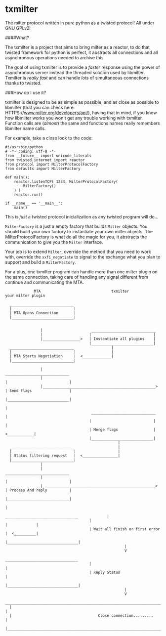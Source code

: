 txmilter
========

The milter protocol written in pure python as a twisted protocol! 
All under GNU GPLv2!

####What?

The txmilter is a project that aims to bring milter as a reactor, to do that 
twisted framework for python is perfect, it abstracts all connections and all 
asynchronous operations needed to archive this.

The goal of using txmilter is to provide a _faster_ response using the power of 
asynchronous server instead the threaded solution used by libmilter. Txmilter is 
_really fast_ and can handle _lots_ of simultaneous connections thanks to twisted.

###How do I use it?

txmilter is designed to be as simple as possible, and as close as possible to 
libmilter (that you can check here: HTTPS://www.milter.org/developers/api/), 
having that in mind, if you know how libmilter works you won't get any trouble 
working with txmilter. Function calls are (_almost_) the same and functions 
names really remembers libmilter name calls.

For example, take a close look to the code:


```
#!/usr/bin/python
# -*- coding: utf-8 -*-
from __future__ import unicode_literals
from twisted.internet import reactor
from protocol import MilterProtocolFactory
from defaults import MilterFactory

def main():
    reactor.listenTCP( 1234, MilterProtocolFactory( 
        MilterFactory()
    ) )
    reactor.run()

if __name__ == '__main__':
    main()

```

This is _just_ a twisted protocol inicialization as any twisted program will do...

`MilterFactory` is a just a empty factory that builds `Milter` objects. You should 
build your own factory to instantiate your own milter objects. The MilterProtocolFactory 
is what do all the magic for you, it abstracts the communication to give you the 
`Milter` interface.

Your job is to extend `Milter`, override the method that you need to work with, 
override the `xxfi_negotiate` to signal to the exchange what you plan to support 
and build a `MilterFactory`.

For a plus, one txmilter program can handle more than one milter plugin on the 
same connection, taking care of handling any signal different from continue and 
communicating the MTA.


```
             MTA                                txmilter                       your milter plugin

  _____________________________
  |                            |
  | MTA Opens Connection       |
  |____________________________|
 
   
                |                      _____________________________
                |                     |                            |
                |_________________>   | Instantiate all plugins    |
                                      |____________________________|
  _____________________________                 |
  |                            |                |
  | MTA Starts Negotiation     |  <_____________|
  |____________________________|
    
                |                                                       _____________________________
                |                                                       |                            |
                |___________________________________________________>   | Send flags                 |
                                                                        |____________________________|
                                                                                     |
                                       _____________________________                 |
                                      |                            |                 |
                                      | Merge flags                |    <____________|
                                      |____________________________|
                                                   |
  _____________________________                    |
  |                            |                   |
  | Status filtering request   |  <________________|
  |____________________________|
                |
                |                                                       _____________________________
                |                                                       |                            |
                |___________________________________________________>   | Process And reply          |
                                                                        |____________________________|
                                                                                     |
                                       _________________________________             |
                                      |                                |             |
                                      | Wait all finish or first error |  <__________|
                                      |________________________________|
                                                      |
                                                      V
                                       _________________________________
                                      |                                |
                                      | Reply Status                   |
                                      |________________________________|
                                                      |
                                                      V
  _________________________________________________________________________________________________________________
  |                                                                                                                |
  |                                       Close connection.........                                                |
  |________________________________________________________________________________________________________________|
    
``` 
